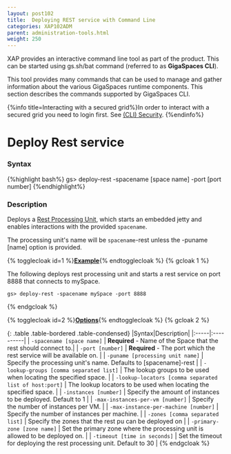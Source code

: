 ```yaml
---
layout: post102
title:  Deploying REST service with Command Line
categories: XAP102ADM
parent: administration-tools.html
weight: 250
---
```




XAP provides an interactive command line tool as part of the product. This can be started using gs.sh/bat command (referred to as **GigaSpaces CLI**).

This tool provides many commands that can be used to manage and gather information about the various GigaSpaces runtime components. This section describes the commands supported by GigaSpaces CLI.

{%info title=Interacting with a secured grid%}In order to interact with a secured grid you need to login first. See [(CLI) Security]({%currentsecurl%}/command-line-interface-(cli)-security.html). {%endinfo%}

# Deploy Rest service

### Syntax

{%highlight bash%}
gs> deploy-rest -spacename [space name] -port [port number]
{%endhighlight%}

### Description

Deploys a [Rest Processing Unit]({%currentjavaurl%}/rest-service-overview.html), which starts an embedded jetty and enables interactions with the provided `spacename`.

The processing unit's name will be `spacename`-rest unless the -puname [name] option is provided.


{% togglecloak id=1 %}**<u>Example</u>**{% endtogglecloak %}
{% gcloak 1 %}


The following deploys rest processing unit and starts a rest service on port 8888 that connects to mySpace.

    gs> deploy-rest -spacename mySpace -port 8888


{% endgcloak %}

{% togglecloak id=2 %}**<u>Options</u>**{% endtogglecloak %}
{% gcloak 2 %}

{: .table .table-bordered .table-condensed}
|Syntax|Description|
|:-----|:----------|
| `-spacename [space name]` | **Required** - Name of the Space that the rest should connect to.|
| `-port [number]` | **Required** - The port which the rest service will be available on. |
| `-puname [processing unit name]` |  Specify the processing unit's name. Defaults to [spacename]-rest |
| `-lookup-groups [comma separated list]` |  The lookup groups to be used when locating the specified space. |
| `-lookup-locators [comma separated list of host:port]` | The lookup locators to be used when locating the specified space. |
| `-instances [number]` |  Specify the amount of instances to be deployed. Default to 1 |
| `-max-instances-per-vm [number]` |  Specify the number of instances per VM. |
| `-max-instance-per-machine [number]` |  Specify the number of instances per machine. |
| `-zones [comma separated list]` |  Specify the zones that the rest pu can be deployed on |
| `-primary-zone [zone name]` |  Set the primary zone where the processing unit is allowed to be deployed on. |
| `-timeout [time in seconds]` |  Set the timeout for deploying the rest processing unit. Default to 30 |
{% endgcloak %}

